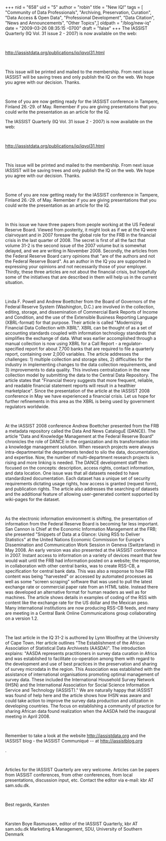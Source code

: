 +++
nid = "658"
uid = "5"
author = "robin"
title = "New IQ!"
tags = [ "Community of Data Professionals", "Archiving, Preservation, Curation", "Data Access & Open Data", "Professional Development", "Data Citation", "News and Announcements", "Other Topics",]
oldpath = "/blog/new-iq"
date = "2009-03-26 08:35:15 -0700"
draft = "false"
+++
The IASSIST Quarterly (IQ Vol. 31 issue 2 - 2007) is now available on
the web:

 

<http://iassistdata.org/publications/iq/iqvol31.html>

 

This issue will be printed and mailed to the membership. From next issue
IASSIST will be saving trees and only publish the IQ on the web. We hope
you agree with our decision. Thanks.

 

Some of you are now getting ready for the IASSIST conference in Tampere,
Finland 26.-29. of May. Remember if you are giving presentations that
you could write the presentation as an article for the IQ.

The IASSIST Quarterly (IQ Vol. 31 issue 2 - 2007) is now available on
the web:

 

<http://iassistdata.org/publications/iq/iqvol31.html>

 

This issue will be printed and mailed to the membership. From next issue
IASSIST will be saving trees and only publish the IQ on the web. We hope
you agree with our decision. Thanks.

 

Some of you are now getting ready for the IASSIST conference in Tampere,
Finland 26.-29. of May. Remember if you are giving presentations that
you could write the presentation as an article for the IQ.

 

In this issue we have three papers from people working at the US Federal
Reserve Board. Viewed from posterity, it might look as if we at the IQ
were clairvoyant and in 2007 foresaw the global role for the FRB in the
financial crisis in the last quarter of 2008. The secret is first of all
the fact that volume 31-2 is the second issue of the 2007 volume but is
somewhat delayed, and we are writing in November 2008. Secondly, the
articles from the Federal Reserve Board carry opinions that "are of the
authors and not the Federal Reserve Board". As an author in the IQ you
are supported in expressing your opinions and not necessarily those of
your employer. Thirdly, these three articles are not about the financial
crisis, but hopefully some of the initiatives that are described in them
will help us in the current situation.

 

Linda F. Powell and Andrew Boettcher from the Board of Governors of the
Federal Reserve System (Washington, D.C.) are involved in the
collection, editing, storage, and dissemination of Commercial Bank
Reports of Income and Condition, and the use of the Extensible Business
Reporting Language (XBRL-format) for that purpose. Their article is
called "Modernizing Financial Data Collection with XBRL". XBRL can be
thought of as a set of accounting standards coupled with information
technology standards that simplifies the exchange of data. What was
earlier accomplished through a manual collection is now using XBRL for a
Call Report - a regulator-specified report for about 7,700 banks that
are required to file a quarterly report, containing over 2,000
variables. The article addresses the challenges: 1) multiple collection
and storage sites, 2) difficulties for the industry in implementing
changes to the data collection requirements, and 3) improvements to data
quality. This involves centralization in the new collection model by
submitting the data to the Central Data Repository. The article states
that "Financial theory suggests that more frequent, reliable, and
readable financial statement reports will result in a healthier
marketplace". Since the presentation of the article at the IASSIST 2008
conference in May we have experienced a financial crisis. Let us hope
for further refinements in this area as the XBRL is being used by
government regulators worldwide.

 

At the IASSIST 2008 conference Andrew Boettcher presented from the FRB a
metadata repository called the Data And News CataloguE (DANCE). The
article "Data and Knowledge Management at the Federal Reserve Board"
chronicles the role of DANCE in the organization and its transformation
into a knowledge management solution. When research projects were always
intra-departmental the departments tended to silo the data,
documentation, and expertise. Now, the number of multi-department
research projects is rising and more linking is needed. The DANCE
development staff then focused on the concepts: description, access
rights, contact information, and data location. One issue was that all
datasets needed to have standardized documentation. Each dataset has a
unique set of security requirements dictating usage rights, how access
is granted (request form), and publication rights. The article also
addresses the searching of datasets and the additional feature of
allowing user-generated content supported by wiki-pages for the dataset.

 

As the electronic information environment is shifting, the presentation
of information from the Federal Reserve Board is becoming far less
important. San Cannon is Chief at the Economic Information Management at
the FRB; she presented "Snippets of Data at a Glance: Using RSS to
Deliver Statistics" at the United Nations Economic Commission for
Europe's Dissemination and Communication Work Session in Geneva
(Switzerland) in May 2008. An early version was also presented at the
IASSIST conference in 2007. Instant access to information on a variety
of devices meant that few would wait until the FRB had information
posted on a website; the response, in collaboration with other central
banks, was to create RSS-CB, a specification for central bank data. This
was also a response to how FRB content was being "harvested" or
accessed by automated processes as well as some "screen scraping"
software that was used to pull the latest exchange rate or commercial
paper rate from an HTML table. Instead there was developed an
alternative format for human readers as well as for machines. The
article shows details in examples of coding of the RSS with content like
the exchange rate for the US dollar and the Mexican peso. Many
international institutions are now producing RSS-CB feeds, and many are
meeting in a Central Bank Online Communications group collaborating on a
version 1.2.

 

The last article in the IQ 31-2 is authored by Lynn Woolfrey at the
University of Cape Town. Her article outlines "The Establishment of the
African Association of Statistical Data Archivests (AASDA)". The
introduction explains: "AASDA represents practitioners in survey data
curation in Africa and was established to facilitate co-operation among
them with regard to the development and use of best practices in the
preservation and sharing of survey microdata in the region. This
Association was established with the assistance of international
organisations promoting optimal management of survey data. These
included the International Household Survey Network (IHSN) and the
International Association for Social Science Information Service and
Technology (IASSIST)." We are naturally happy that IASSIST was found of
help here and the article shows how IHSN was aware and could take action
to improve the survey data production and utilization in developing
countries. The focus on establishing a community of practice for sharing
African data found realization when the AASDA held the inaugural meeting
in April 2008.

 

Remember to take a look at the website <http://iassistdata.org> and the
IASSIST blog - the IASSIST Communiqué -- at <http://iassistblog.org>

.

 

Articles for the IASSIST Quarterly are very welcome. Articles can be
papers from IASSIST conferences, from other conferences, from local
presentations, discussion input, etc. Contact the editor via e-mail: kbr
AT sam.sdu.dk.

 

Best regards, Karsten

 

Karsten Boye Rasmussen, editor of the IASSIST Quarterly, kbr AT
sam.sdu.dk Marketing & Management, SDU, University of Southern Denmark

 

